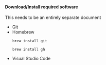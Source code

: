 #### Download/Install required software 
This needs to be an entirely separate document
- Git
- Homebrew
  ```shell
  brew install git
  ```
  ```shell
  brew install gh
  ```
- Visual Studio Code
